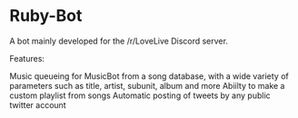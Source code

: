 # Ruby-Bot

A bot mainly developed for the /r/LoveLive Discord server.

Features:

Music queueing for MusicBot from a song database, with a wide variety of parameters such as title, artist, subunit, album and more
Abiilty to make a custom playlist from songs
Automatic posting of tweets by any public twitter account
